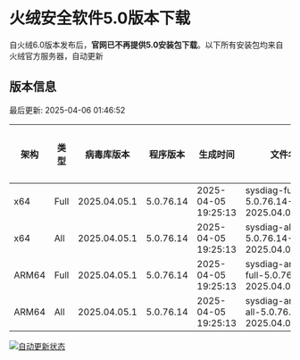 # 火绒安全软件5.0版本下载 

自火绒6.0版本发布后，**官网已不再提供5.0安装包下载**。以下所有安装包均来自火绒官方服务器，自动更新

<!-- TABLE_START -->

## 版本信息

最后更新: 2025-04-06 01:46:52

| 架构    | 类型  | 病毒库版本 | 程序版本 | 生成时间 | 文件名 | 大小 | 下载链接 |
|---------|-------|------------|----------|----------|--------|------|----------|
| x64     | Full | 2025.04.05.1 | 5.0.76.14 | 2025-04-05 19:25:13 | sysdiag-full-5.0.76.14-2025.04.05.1.exe | 28.16M | [下载](https://down-tencent.huorong.cn/sysdiag-full-5.0.76.14-2025.04.05.1.exe) |
| x64     | All  | 2025.04.05.1 | 5.0.76.14 | 2025-04-05 19:25:13 | sysdiag-all-5.0.76.14-2025.04.05.1.exe | 28.16M | [下载](https://down-tencent.huorong.cn/sysdiag-all-5.0.76.14-2025.04.05.1.exe) |
| ARM64   | Full | 2025.04.05.1 | 5.0.76.14 | 2025-04-05 19:25:13 | sysdiag-arm64-full-5.0.76.14-2025.04.05.1.exe | 27.86M | [下载](https://down-tencent.huorong.cn/sysdiag-arm64-full-5.0.76.14-2025.04.05.1.exe) |
| ARM64   | All  | 2025.04.05.1 | 5.0.76.14 | 2025-04-05 19:25:13 | sysdiag-arm64-all-5.0.76.14-2025.04.05.1.exe | 27.86M | [下载](https://down-tencent.huorong.cn/sysdiag-arm64-all-5.0.76.14-2025.04.05.1.exe) |

<!-- TABLE_END -->

[![自动更新状态](https://github.com/J54264/Huorong-Version/actions/workflows/update.yml/badge.svg)](https://github.com/J54264/Huorong-Version/actions)
